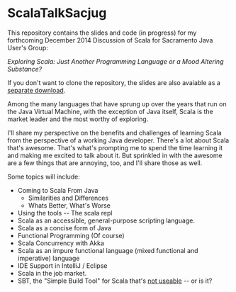 ScalaTalkSacjug
===============

This repository contains the slides and code (in progress) for my forthcoming December 2014 Discussion of Scala for Sacramento Java User's Group:

_Exploring Scala:  Just Another Programming Language or a Mood Altering Substance?_

If you don't want to clone the repository, the slides are also avaiable as a [separate download](http://codesolid.com/ScalaDecember2014.pdf).

Among the many languages that have sprung up over the years that run on the Java Virtual Machine, with the exception of Java itself, Scala is the market leader and the most worthy of exploring.

I'll share my perspective on the benefits and challenges of learning Scala from the perspective of a working Java developer. There's a lot about Scala that's awesome. That's what's prompting me to spend the time learning it and making me excited to talk about it. But sprinkled in with the awesome are a few things that are annoying, too, and I'll share those as well.

Some topics will include:

* Coming to Scala From Java
	* Similarities and Differences
	* Whats Better, What's Worse
* Using the tools -- The scala repl
* Scala as an accessible, general-purpose scripting language.
* Scala as a concise form of Java
* Functional Programming (Of course)
* Scala Concurrency with Akka
* Scala as an impure functional language (mixed functional and imperative) language
* IDE Support in IntelliJ / Eclipse
* Scala in the job market.
* SBT, the "Simple Build Tool" for Scala that's [not useable](http://blog.brechtel.us/2013/03/10/sbt-is-not-usable.html) -- or is it?


